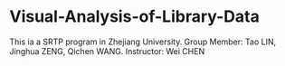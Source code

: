 Visual-Analysis-of-Library-Data
===============================

This ia a SRTP program in Zhejiang University. Group Member: Tao LIN, Jinghua ZENG, Qichen WANG. Instructor: Wei CHEN
